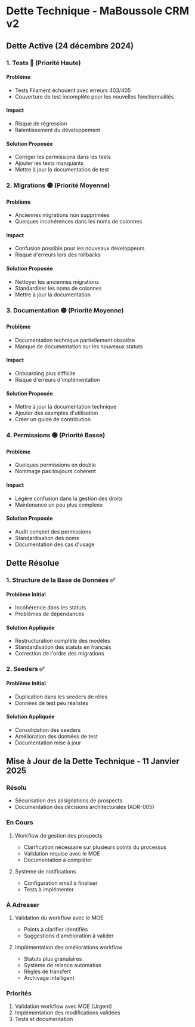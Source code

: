 # Dette Technique - MaBoussole CRM v2

## Dette Active (24 décembre 2024)

### 1. Tests 🔴 (Priorité Haute)
#### Problème
- Tests Filament échouent avec erreurs 403/405
- Couverture de test incomplète pour les nouvelles fonctionnalités

#### Impact
- Risque de régression
- Ralentissement du développement

#### Solution Proposée
- Corriger les permissions dans les tests
- Ajouter les tests manquants
- Mettre à jour la documentation de test

### 2. Migrations 🟡 (Priorité Moyenne)
#### Problème
- Anciennes migrations non supprimées
- Quelques incohérences dans les noms de colonnes

#### Impact
- Confusion possible pour les nouveaux développeurs
- Risque d'erreurs lors des rollbacks

#### Solution Proposée
- Nettoyer les anciennes migrations
- Standardiser les noms de colonnes
- Mettre à jour la documentation

### 3. Documentation 🟡 (Priorité Moyenne)
#### Problème
- Documentation technique partiellement obsolète
- Manque de documentation sur les nouveaux statuts

#### Impact
- Onboarding plus difficile
- Risque d'erreurs d'implémentation

#### Solution Proposée
- Mettre à jour la documentation technique
- Ajouter des exemples d'utilisation
- Créer un guide de contribution

### 4. Permissions 🟢 (Priorité Basse)
#### Problème
- Quelques permissions en double
- Nommage pas toujours cohérent

#### Impact
- Légère confusion dans la gestion des droits
- Maintenance un peu plus complexe

#### Solution Proposée
- Audit complet des permissions
- Standardisation des noms
- Documentation des cas d'usage

## Dette Résolue

### 1. Structure de la Base de Données ✅
#### Problème Initial
- Incohérence dans les statuts
- Problèmes de dépendances

#### Solution Appliquée
- Restructuration complète des modèles
- Standardisation des statuts en français
- Correction de l'ordre des migrations

### 2. Seeders ✅
#### Problème Initial
- Duplication dans les seeders de rôles
- Données de test peu réalistes

#### Solution Appliquée
- Consolidation des seeders
- Amélioration des données de test
- Documentation mise à jour

## Mise à Jour de la Dette Technique - 11 Janvier 2025

### Résolu
- Sécurisation des assignations de prospects
- Documentation des décisions architecturales (ADR-005)

### En Cours
1. Workflow de gestion des prospects
   - Clarification nécessaire sur plusieurs points du processus
   - Validation requise avec le MOE
   - Documentation à compléter

2. Système de notifications
   - Configuration email à finaliser
   - Tests à implémenter

### À Adresser
1. Validation du workflow avec le MOE
   - Points à clarifier identifiés
   - Suggestions d'amélioration à valider

2. Implémentation des améliorations workflow
   - Statuts plus granulaires
   - Système de relance automatisé
   - Règles de transfert
   - Archivage intelligent

### Priorités
1. Validation workflow avec MOE (Urgent)
2. Implémentation des modifications validées
3. Tests et documentation
